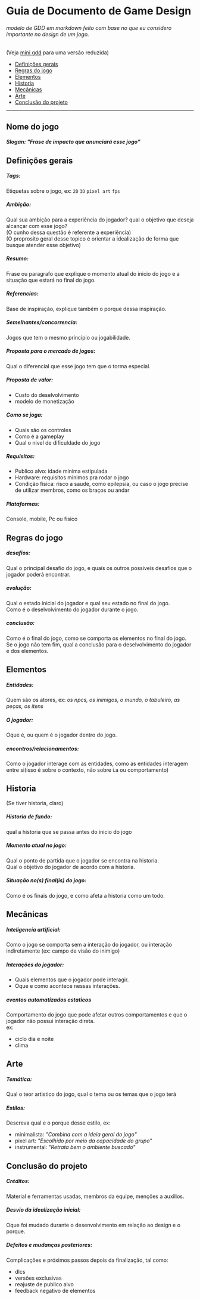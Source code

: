 # Guia de Documento de Game Design
###### modelo de GDD em markdown feito com base no que eu considero importante no design de um jogo.

(Veja [mini gdd](mini-gdd.md) para uma versão reduzida)

- [Definições gerais](#definições-gerais)
- [Regras do jogo](#regras-do-jogo)
- [Elementos](#elementos)
- [Historia](#historia)
- [Mecânicas](#mecânicas)
- [Arte](#arte)
- [Conclusão do projeto](#conclusão-do-projeto)

---

## Nome do jogo
##### Slogan: _"Frase de impacto que anunciará esse jogo"_

## Definições gerais
##### Tags:
Etiquetas sobre o jogo, ex: `2D` `3D` `pixel art` `fps`

##### Ambição:
Qual sua ambição para a experiência do jogador? qual o objetivo que deseja alcançar com esse jogo? </br>(O cunho dessa questão é referente a experiência)
</br>(O proprosito geral desse topico é orientar a idealização de forma que busque atender esse objetivo)

##### Resumo:
Frase ou paragrafo que explique o momento atual do inicio do jogo e a situação que estará no final do jogo.

##### Referencias:
Base de inspiração, explique também o porque dessa inspiração.

##### Semelhantes/concorrencia:
Jogos que tem o mesmo principio ou jogabilidade.

##### Proposta para o mercado de jogos:
Qual o diferencial que esse jogo tem que o torma especial.

##### Proposta de valor:
- Custo do deselvolvimento
- modelo de monetização

##### Como se joga:
- Quais são os controles
- Como é a gameplay
- Qual o nivel de dificuldade do jogo

##### Requisitos:
- Publico alvo: idade minima estipulada
- Hardware: requisitos minimos pra rodar o jogo
- Condição fisica: risco a saude, como epilepsia, ou caso o jogo precise de utilizar membros, como os braços ou andar

##### Plataformas:
Console, mobile, Pc ou fisico

## Regras do jogo
##### desafios:
Qual o principal desafio do jogo, e quais os outros possiveis desafios que o jogador poderá encontrar.

##### evolução:
Qual o estado inicial do jogador e qual seu estado no final do jogo.</br>
Como é o deselvolvimento do jogador durante o jogo.

##### conclusão:
Como é o final do jogo, como se comporta os elementos no final do jogo.
Se o jogo não tem fim, qual a conclusão para o deselvolvimento do jogador e dos elementos.

## Elementos
##### Entidades:
Quem são os atores, ex: _os npcs, os inimigos, o mundo, o tabuleiro, as peças, os itens_

##### O jogador:
Oque é, ou quem é o jogador dentro do jogo.

##### encontros/relacionamentos:
Como o jogador interage com as entidades, como as entidades interagem entre si(isso é sobre o contexto, não sobre i.a ou comportamento)

## Historia
(Se tiver historia, claro)

##### Historia de fundo:
qual a historia que se passa antes do inicio do jogo

##### Momento atual no jogo:
Qual o ponto de partida que o jogador se encontra na historia.</br>
Qual o objetivo do jogador de acordo com a historia.

##### Situação no(s) final(is) do jogo:
Como é os finais do jogo, e como afeta a historia como um todo.

## Mecânicas
##### Inteligencia artificial:
Como o jogo se comporta sem a interação do jogador, ou interação indiretamente (ex: campo de visão do inimigo)

##### Interações do jogador:
- Quais elementos que o jogador pode interagir.
- Oque e como acontece nessas interações.

##### eventos automatizados estaticos
Comportamento do jogo que pode afetar outros comportamentos e que o jogador não possui interação direta.</br>
ex: 
- ciclo dia e noite
- clima

## Arte
##### Temática:
Qual o teor artistico do jogo, qual o tema ou os temas que o jogo terá

##### Estilos:
Descreva qual e o porque desse estilo, ex:
- minimalista: _"Combina com a ideia geral do jogo"_
- pixel art: _"Escolhido por meio da capacidade do grupo"_
- instrumental: _"Retrata bem o ambiente buscado"_

## Conclusão do projeto
##### Créditos:
Material e ferramentas usadas, membros da equipe, menções a auxilios.

##### Desvio da idealização inicial:
Oque foi mudado durante o desenvolvimento em relação ao design e o porque.

##### Defeitos e mudanças posteriores:
Complicações e próximos passos depois da finalização, tal como:
- dlcs
- versões exclusivas
- reajuste de publico alvo
- feedback negativo de elementos




